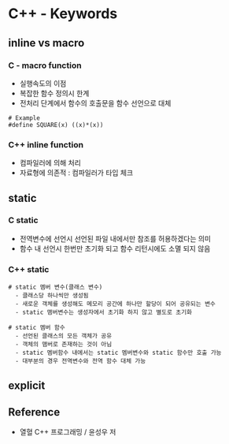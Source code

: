 # C++ - Keywords

## inline vs  macro
### C - macro function
- 실행속도의 이점
- 복잡한 함수 정의시 한계 
- 전처리 단계에서 함수의 호출문을 함수 선언으로 대체
```shell
# Example
#define SQUARE(x) ((x)*(x))
```
### C++ inline function
- 컴파일러에 의해 처리 
- 자료형에 의존적 : 컴파일러가 타입 체크

## static
### C static
- 전역변수에 선언시 선언된 파일 내에서만 참조를 허용하겠다는 의미
- 함수 내 선언시 한번만 초기화 되고 함수 리턴시에도 소멸 되지 않음 

### C++ static
```shell
# static 멤버 변수(클래스 변수)
  - 클래스당 하나씩만 생성됨 
  - 새로운 객체를 생성해도 메모리 공간에 하나만 할당이 되어 공유되는 변수
  - static 맴버변수는 생성자에서 초기화 하지 않고 별도로 초기화

# static 멤버 함수 
  - 선언된 클래스의 모든 객체가 공유
  - 객체의 맴버로 존재하는 것이 아님 
  - static 멤버함수 내에서는 static 멤버변수와 static 함수만 호출 가능 
  - 대부분의 경우 전역변수와 전역 함수 대체 가능 
```

## explicit



## Reference
* 열혈 C++ 프로그래밍 / 윤성우 저